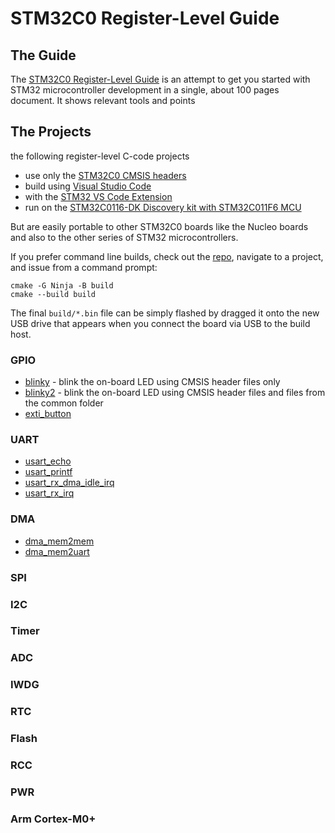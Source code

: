 # STM32C0 Register-Level Guide


## The Guide

The [STM32C0 Register-Level Guide](docs/STM32C0%20Register-Level%20Guide.pdf) is an attempt to get you started with STM32 microcontroller development in a single, about 100 pages document.
It shows relevant tools and points 


## The Projects

the following register-level C-code projects 

- use only the [STM32C0 CMSIS headers](https://github.com/STMicroelectronics/STM32CubeC0/tree/main/Drivers/CMSIS) 
- build using [Visual Studio Code](https://code.visualstudio.com/)
- with the [STM32 VS Code Extension](https://marketplace.visualstudio.com/items?itemName=stmicroelectronics.stm32-vscode-extension)
- run on the [STM32C0116-DK Discovery kit with STM32C011F6 MCU](https://www.st.com/en/evaluation-tools/stm32c0116-dk.html)

But are easily portable to other STM32C0 boards like the Nucleo boards and also to the other series of STM32 microcontrollers.

If you prefer command line builds, check out the [repo](https://github.com/FrankBau/stm32c0/), navigate to a project, and issue from a command prompt:
```
cmake -G Ninja -B build
cmake --build build
```
The final `build/*.bin` file can be simply flashed by dragged it onto the new USB drive that appears when you connect the board via USB to the build host.  

### GPIO

- [blinky](https://github.com/FrankBau/stm32c0/tree/main/blinky/) - blink the on-board LED using CMSIS header files only
- [blinky2](https://github.com/FrankBau/stm32c0/tree/main/blinky2/) - blink the on-board LED using CMSIS header files and files from the common folder
- [exti_button](https://github.com/FrankBau/stm32c0/tree/main/exti_button)

### UART

- [usart_echo](https://github.com/FrankBau/stm32c0/tree/main/usart_echo)
- [usart_printf](https://github.com/FrankBau/stm32c0/tree/main/usart_printf)
- [usart_rx_dma_idle_irq](https://github.com/FrankBau/stm32c0/tree/main/usart_rx_dma_idle_irq)
- [usart_rx_irq](https://github.com/FrankBau/stm32c0/tree/main/usart_rx_irq)

### DMA

- [dma_mem2mem](https://github.com/FrankBau/stm32c0/tree/main/dma_mem2mem)
- [dma_mem2uart](https://github.com/FrankBau/stm32c0/tree/main/dma_mem2uart)

### SPI

### I2C

### Timer

### ADC

### IWDG

### RTC

### Flash

### RCC

### PWR

### Arm Cortex-M0+

